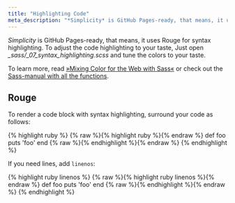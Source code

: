 ```yaml
---
title: "Highlighting Code"
meta_description: "*Simplicity* is GitHub Pages-ready, that means, it uses Rouge for syntax highlighting."
---
```

*Simplicity* is GitHub Pages-ready, that means, it uses Rouge for syntax highlighting. To adjust the code highlighting to your taste, Just open *_sass/_07_syntax_highlighting.scss* and tune the colors to your taste.
<!--more-->

To learn more, read [»Mixing Color for the Web with Sass«](http://alistapart.com/article/mixing-color-for-the-web-with-sass) or check out the [Sass-manual with all the functions](http://sass-lang.com/documentation/Sass/Script/Functions.html).

## Rouge

To render a code block with syntax highlighting, surround your code as follows:

{% highlight ruby %}
{% raw %}{% highlight ruby %}{% endraw %}
def foo
  puts 'foo'
end
{% raw %}{% endhighlight %}{% endraw %}
{% endhighlight %}

If you need lines, add `linenos`:

{% highlight ruby linenos %}
{% raw %}{% highlight ruby linenos %}{% endraw %}
def foo
  puts 'foo'
end
{% raw %}{% endhighlight %}{% endraw %}
{% endhighlight %}


